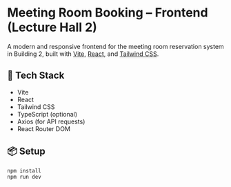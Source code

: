 # Meeting Room Booking – Frontend (Lecture Hall 2)

A modern and responsive frontend for the meeting room reservation system in Building 2, built with [Vite](https://vitejs.dev/), [React](https://reactjs.org/), and [Tailwind CSS](https://tailwindcss.com/).

## 🚀 Tech Stack

- Vite
- React
- Tailwind CSS
- TypeScript (optional)
- Axios (for API requests)
- React Router DOM

## 📦 Setup

```bash
npm install
npm run dev
```
